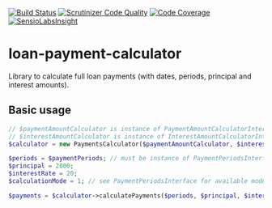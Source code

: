 [![Build Status](https://scrutinizer-ci.com/g/kaurikk/loan-payment-calculator/badges/build.png?b=master)](https://scrutinizer-ci.com/g/kaurikk/loan-payment-calculator/build-status/master) [![Scrutinizer Code Quality](https://scrutinizer-ci.com/g/kaurikk/loan-payment-calculator/badges/quality-score.png?b=master)](https://scrutinizer-ci.com/g/kaurikk/loan-payment-calculator/?branch=master) [![Code Coverage](https://scrutinizer-ci.com/g/kaurikk/loan-payment-calculator/badges/coverage.png?b=master)](https://scrutinizer-ci.com/g/kaurikk/loan-payment-calculator/?branch=master) [![SensioLabsInsight](https://insight.sensiolabs.com/projects/53e4aec7-ba0e-4099-b6ae-9565d8cd1045/mini.png)](https://insight.sensiolabs.com/projects/53e4aec7-ba0e-4099-b6ae-9565d8cd1045)


# loan-payment-calculator
Library to calculate full loan payments (with dates, periods, principal and interest amounts).

## Basic usage

```php
// $paymentAmountCalculator is instance of PaymentAmountCalculatorInterface
// $interestAmountCalculator is instance of InterestAmountCalculatorInterface
$calculator = new PaymentsCalculator($paymentAmountCalculator, $interestAmountCalculator);

$periods = $paymentPeriods; // must be instance of PaymentPeriodsInterface
$principal = 2000;
$interestRate = 20;
$calculationMode = 1; // see PaymentPeriodsInterface for available modes

$payments = $calculator->calculatePayments($periods, $principal, $interestRate, $calculationMode);
```
